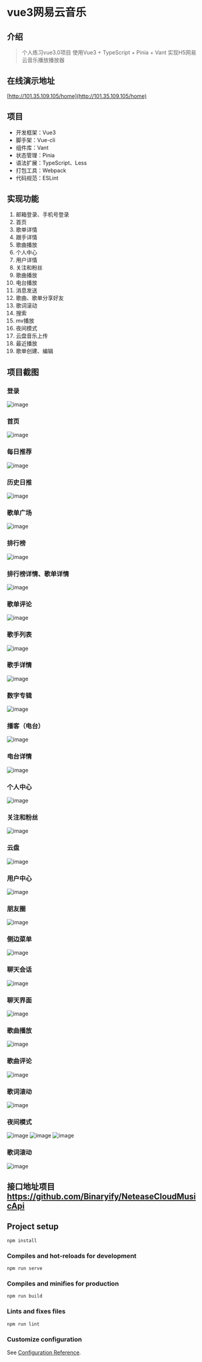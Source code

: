 # vue3网易云音乐

## 介绍
> 个人练习vue3.0项目 使用Vue3 + TypeScript + Pinia + Vant 实现H5网易云音乐播放播放器
## 在线演示地址
[http://101.35.109.105/home](http://101.35.109.105/home)
## 项目
- 开发框架：Vue3
- 脚手架：Vue-cli
- 组件库：Vant
- 状态管理：Pinia
- 语法扩展：TypeScript、Less
- 打包工具：Webpack
- 代码规范：ESLint

## 实现功能
1. 邮箱登录、手机号登录
2. 首页
3. 歌单详情
4. 跟手详情
5. 歌曲播放
6. 个人中心
7. 用户详情
8. 关注和粉丝
9. 歌曲播放
10. 电台播放
11. 消息发送
12. 歌曲、歌单分享好友
13. 歌词滚动
14. 搜索
15. mv播放
16. 夜间模式
17. 云盘音乐上传
18. 最近播放
19. 歌单创建、编辑

## 项目截图
### 登录
![image](https://reactlmh.oss-cn-beijing.aliyuncs.com/cloudmusic/screenshot/login.jpg)
### 首页
![image](https://reactlmh.oss-cn-beijing.aliyuncs.com/cloudmusic/screenshot/home.jpg)
### 每日推荐
![image](https://reactlmh.oss-cn-beijing.aliyuncs.com/cloudmusic/screenshot/days.jpg)
### 历史日推
![image](https://reactlmh.oss-cn-beijing.aliyuncs.com/cloudmusic/screenshot/history.jpg)
### 歌单广场
![image](https://reactlmh.oss-cn-beijing.aliyuncs.com/cloudmusic/screenshot/sheetSquare.jpg)
### 排行榜
![image](https://reactlmh.oss-cn-beijing.aliyuncs.com/cloudmusic/screenshot/toplist.jpg)
### 排行榜详情、歌单详情
![image](https://reactlmh.oss-cn-beijing.aliyuncs.com/cloudmusic/screenshot/sheetDetail.jpg)
### 歌单评论
![image](https://reactlmh.oss-cn-beijing.aliyuncs.com/cloudmusic/screenshot/comment.jpg)
### 歌手列表
![image](https://reactlmh.oss-cn-beijing.aliyuncs.com/cloudmusic/screenshot/singerlist.jpg)
### 歌手详情
![image](https://reactlmh.oss-cn-beijing.aliyuncs.com/cloudmusic/screenshot/singerDetail.jpg)
### 数字专辑
![image](https://reactlmh.oss-cn-beijing.aliyuncs.com/cloudmusic/screenshot/digitAlbum.jpg)
### 播客（电台）
![image](https://reactlmh.oss-cn-beijing.aliyuncs.com/cloudmusic/screenshot/boke.jpg)
### 电台详情
![image](https://reactlmh.oss-cn-beijing.aliyuncs.com/cloudmusic/screenshot/djdetail.jpg)
### 个人中心
![image](https://reactlmh.oss-cn-beijing.aliyuncs.com/cloudmusic/screenshot/mine.jpg)
### 关注和粉丝
![image](https://reactlmh.oss-cn-beijing.aliyuncs.com/cloudmusic/screenshot/guanzhu.jpg)
### 云盘
![image](https://reactlmh.oss-cn-beijing.aliyuncs.com/cloudmusic/screenshot/cloud.jpg)
### 用户中心
![image](https://reactlmh.oss-cn-beijing.aliyuncs.com/cloudmusic/screenshot/userInfo.jpg)
### 朋友圈
![image](https://reactlmh.oss-cn-beijing.aliyuncs.com/cloudmusic/screenshot/event.jpg)
### 侧边菜单
![image](https://reactlmh.oss-cn-beijing.aliyuncs.com/cloudmusic/screenshot/event.jpg)
### 聊天会话
![image](https://reactlmh.oss-cn-beijing.aliyuncs.com/cloudmusic/screenshot/conversation.jpg)
### 聊天界面
![image](https://reactlmh.oss-cn-beijing.aliyuncs.com/cloudmusic/screenshot/msg.jpg)
### 歌曲播放
![image](https://reactlmh.oss-cn-beijing.aliyuncs.com/cloudmusic/screenshot/player.jpg)
### 歌曲评论
![image](https://reactlmh.oss-cn-beijing.aliyuncs.com/cloudmusic/screenshot/songComment.jpg)
### 歌词滚动
![image](https://reactlmh.oss-cn-beijing.aliyuncs.com/cloudmusic/screenshot/lyric.jpg)
### 夜间模式
![image](https://reactlmh.oss-cn-beijing.aliyuncs.com/cloudmusic/screenshot/dark01.jpg)
![image](https://reactlmh.oss-cn-beijing.aliyuncs.com/cloudmusic/screenshot/dark02.jpg)
![image](https://reactlmh.oss-cn-beijing.aliyuncs.com/cloudmusic/screenshot/dark03.jpg)
### 歌词滚动
![image](./screenshot/lyric.jpg)



## 接口地址项目 https://github.com/Binaryify/NeteaseCloudMusicApi

## Project setup
```
npm install
```

### Compiles and hot-reloads for development
```
npm run serve
```

### Compiles and minifies for production
```
npm run build
```

### Lints and fixes files
```
npm run lint
```

### Customize configuration
See [Configuration Reference](https://cli.vuejs.org/config/).
